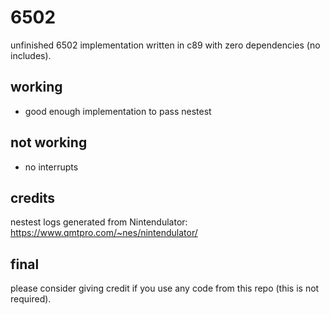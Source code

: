 # 6502

unfinished 6502 implementation written in c89 with zero dependencies (no includes).

## working

- good enough implementation to pass nestest

## not working

- no interrupts

## credits

nestest logs generated from Nintendulator: <https://www.qmtpro.com/~nes/nintendulator/>

## final

please consider giving credit if you use any code from this repo (this is not required).
